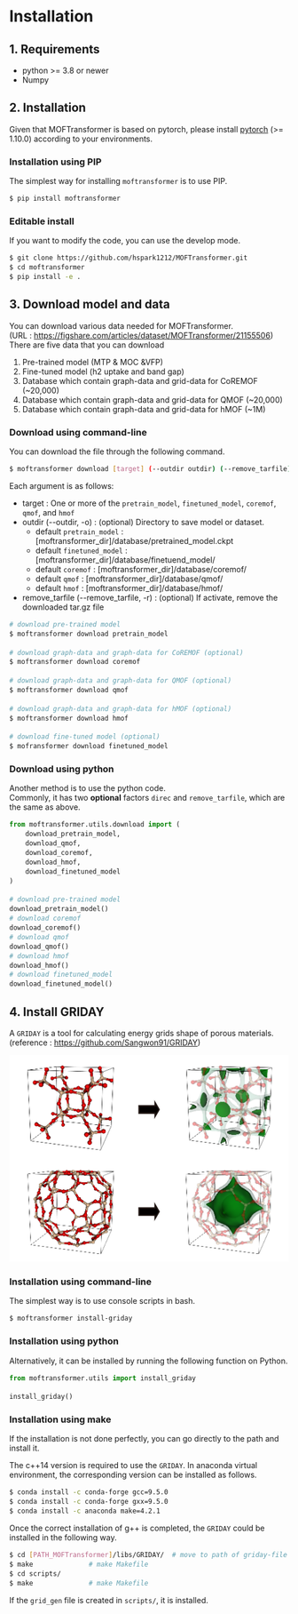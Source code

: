 # Installation

## 1. Requirements

- python >= 3.8 or newer
- Numpy



## 2. Installation

Given that MOFTransformer is based on pytorch, please install [pytorch](https://pytorch.org/get-started/locally/) (>= 1.10.0) according to your environments.

### Installation using PIP

The simplest way for installing `moftransformer` is to use PIP.

```bash
$ pip install moftransformer
```

### Editable install
If you want to modify the code, you can use the develop mode.

```bash
$ git clone https://github.com/hspark1212/MOFTransformer.git
$ cd moftransformer
$ pip install -e .
```

## 3. Download model and data
You can download various data needed for MOFTransformer. \
(URL : https://figshare.com/articles/dataset/MOFTransformer/21155506)\
There are five data that you can download
1) Pre-trained model (MTP & MOC &VFP)
2) Fine-tuned model (h2 uptake and band gap)
3) Database which contain graph-data and grid-data for CoREMOF (~20,000)
4) Database which contain graph-data and grid-data for QMOF (~20,000)
5) Database which contain graph-data and grid-data for hMOF (~1M)


### Download using command-line
You can download the file through the following command.
```bash
$ moftransformer download [target] (--outdir outdir) (--remove_tarfile)
```
Each argument is as follows:
- target : One or more of the `pretrain_model`, `finetuned_model`, `coremof`, `qmof`, and `hmof`
- outdir (--outdir, -o) : (optional) Directory to save model or dataset.
  - default `pretrain_model` : [moftransformer_dir]/database/pretrained_model.ckpt
  - default `finetuned_model` : [moftransformer_dir]/database/finetuend_model/
  - default `coremof` : [moftransformer_dir]/database/coremof/
  - default `qmof` : [moftransformer_dir]/database/qmof/
  - default `hmof` : [moftransformer_dir]/database/hmof/
- remove_tarfile (--remove_tarfile, -r) : (optional) If activate, remove the downloaded tar.gz file


```bash
# download pre-trained model
$ moftransformer download pretrain_model

# download graph-data and graph-data for CoREMOF (optional)
$ moftransformer download coremof

# download graph-data and graph-data for QMOF (optional)
$ moftransformer download qmof

# download graph-data and graph-data for hMOF (optional)
$ moftransformer download hmof

# download fine-tuned model (optional)
$ mofransformer download finetuned_model
```

### Download using python
Another method is to use the python code.\
Commonly, it has two **optional** factors `direc` and `remove_tarfile`, which are the same as above.

```python
from moftransformer.utils.download import (
    download_pretrain_model,
    download_qmof,
    download_coremof,
    download_hmof,
    download_finetuned_model
)

# download pre-trained model
download_pretrain_model()
# download coremof
download_coremof()
# download qmof
download_qmof()
# download hmof
download_hmof()
# download finetuned_model
download_finetuned_model()
```


## 4. Install GRIDAY

A `GRIDAY` is a tool for calculating energy grids shape of porous materials. (reference : https://github.com/Sangwon91/GRIDAY)

![GRIDAY](https://raw.githubusercontent.com/Sangwon91/GRIDAY/master/doc/img.png)

### 

### Installation using command-line

The simplest way is to use console scripts in bash.

```bash
$ moftransformer install-griday
```



### Installation using python

Alternatively, it can be installed by running the following function on Python.

```python
from moftransformer.utils import install_griday

install_griday()
```



### Installation using make

If the installation is not done perfectly, you can go directly to the path and install it.

The c++14 version is required to use the `GRIDAY`. In anaconda virtual environment, the corresponding version can be installed as follows.

```bash
$ conda install -c conda-forge gcc=9.5.0
$ conda install -c conda-forge gxx=9.5.0
$ conda install -c anaconda make=4.2.1
```

Once the correct installation of g++ is completed, the `GRIDAY` could be installed in the following way.

```bash
$ cd [PATH_MOFTransformer]/libs/GRIDAY/  # move to path of griday-file
$ make              # make Makefile
$ cd scripts/
$ make              # make Makefile
```

If the `grid_gen` file is created in `scripts/`, it is installed.

